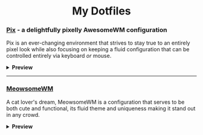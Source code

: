 <h1 align="center"> My Dotfiles</h1>
<h3><a href="https://github.com/beckkake/.files/tree/pix">Pix</a>  - a delightfully pixelly AwesomeWM configuration</h3>

Pix is an ever-changing environment that strives to stay true to an entirely pixel look while also focusing on keeping a fluid configuration that can be controlled entirely via keyboard <i>or</i> mouse.

<details>  
<summary><b>Preview</b></summary><br><img src="https://i.imgur.com/DqjmPVi.png" alt="img"></details>

---

<h3><a href="https://github.com/beckkake/.files/tree/meowsomewm">MeowsomeWM</a></h3>

A cat lover's dream, MeowsomeWM is a configuration that serves to be both cute and functional, its fluid theme and uniqueness making it stand out in any crowd.

<details><summary><b>Preview</summary><br><img src="https://i.imgur.com/Coj8a1I.jpeg" alt="img"</details>
